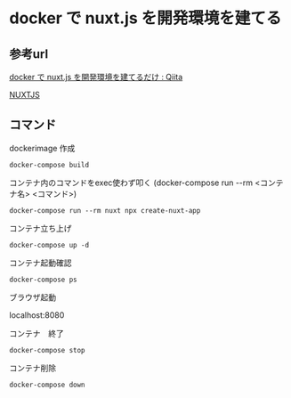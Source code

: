 # docker で nuxt.js を開発環境を建てる

## 参考url

[docker で nuxt.js を開発環境を建てるだけ : Qiita](https://qiita.com/kitsuki00/items/ed51dbb254bcc6c94fbd)

[NUXTJS](https://ja.nuxtjs.org/)

## コマンド

 dockerimage 作成 

```shell
docker-compose build 
```

コンテナ内のコマンドをexec使わず叩く
(docker-compose run --rm <コンテナ名> <コマンド>)
```shell
docker-compose run --rm nuxt npx create-nuxt-app 
```
コンテナ立ち上げ
```shell
docker-compose up -d
```
コンテナ起動確認
```shell
docker-compose ps
```
ブラウザ起動

localhost:8080

コンテナ　終了
```shell
docker-compose stop
```

コンテナ削除
```shell
docker-compose down
```

